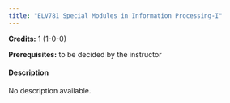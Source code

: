 ```yaml
---
title: "ELV781 Special Modules in Information Processing-I"
---
```

**Credits:** 1 (1-0-0)

**Prerequisites:** to be decided by the instructor

#### Description
No description available.